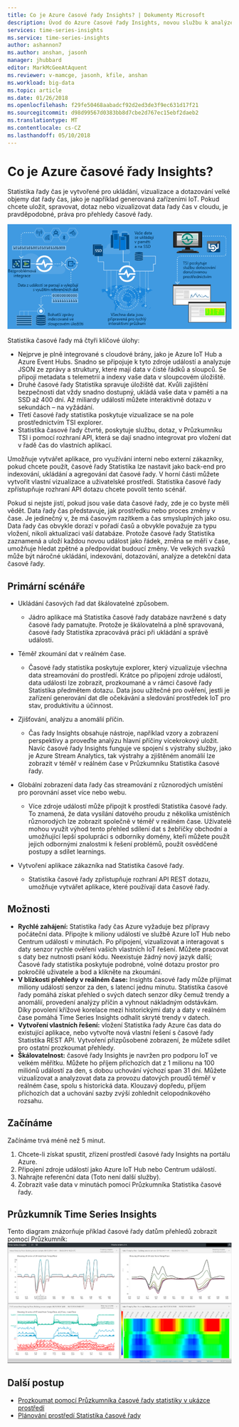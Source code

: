 ```yaml
---
title: Co je Azure časové řady Insights? | Dokumenty Microsoft
description: Úvod do Azure časové řady Insights, novou službu k analýze dat řady čas a řešení IoT.
services: time-series-insights
ms.service: time-series-insights
author: ashannon7
ms.author: anshan, jasonh
manager: jhubbard
editor: MarkMcGeeAtAquent
ms.reviewer: v-mamcge, jasonh, kfile, anshan
ms.workload: big-data
ms.topic: article
ms.date: 01/26/2018
ms.openlocfilehash: f29fe50468aabadcf92d2ed3de3f9ec631d17f21
ms.sourcegitcommit: d98d99567d0383bb8d7cbe2d767ec15ebf2daeb2
ms.translationtype: MT
ms.contentlocale: cs-CZ
ms.lasthandoff: 05/10/2018
---
```

# <a name="what-is-azure-time-series-insights"></a>Co je Azure časové řady Insights?

Statistika řady čas je vytvořené pro ukládání, vizualizace a dotazování velké objemy dat řady čas, jako je například generovaná zařízeními IoT.  Pokud chcete uložit, spravovat, dotaz nebo vizualizovat data řady čas v cloudu, je pravděpodobné, práva pro přehledy časové řady.  

![Vývojový diagram časové řady statistiky](media/overview/time-series-insights-flowchart.png)

Statistika časové řady má čtyři klíčové úlohy:

- Nejprve je plně integrované s cloudové brány, jako je Azure IoT Hub a Azure Event Hubs. Snadno se připojuje k tyto zdroje událostí a analyzuje JSON ze zprávy a struktury, které mají data v čisté řádků a sloupců. Se připojí metadata s telemetrií a indexy vaše data v sloupcovém úložiště.
- Druhé časové řady Statistika spravuje úložiště dat. Kvůli zajištění bezpečnosti dat vždy snadno dostupný, ukládá vaše data v paměti a na SSD až 400 dní. Až miliardy událostí můžete interaktivně dotazu v sekundách – na vyžádání.
- Třetí časové řady statistika poskytuje vizualizace se na pole prostřednictvím TSI explorer.  
- Statistika časové řady čtvrté, poskytuje službu, dotaz, v Průzkumníku TSI i pomocí rozhraní API, která se dají snadno integrovat pro vložení dat v řadě čas do vlastních aplikací.  

Umožňuje vytvářet aplikace, pro využívání interní nebo externí zákazníky, pokud chcete použít, časové řady Statistika lze nastavit jako back-end pro indexování, ukládání a agregování dat časové řady. V horní části můžete vytvořit vlastní vizualizace a uživatelské prostředí.  Statistika časové řady zpřístupňuje rozhraní API dotazu chcete povolit tento scénář.  

Pokud si nejste jistí, pokud jsou vaše data časové řady, zde je co byste měli vědět.  Data řady čas představuje, jak prostředku nebo proces změny v čase.  Je jedinečný v, že má časovým razítkem a čas smysluplných jako osu.  Data řady čas obvykle dorazí v pořadí časů a obvykle považuje za typu vložení, nikoli aktualizaci vaší databáze.  Protože časové řady Statistika zaznamená a uloží každou novou událost jako řádek, změna se měří v čase, umožňuje hledat zpětné a předpovídat budoucí změny.  Ve velkých svazků může být náročné ukládání, indexování, dotazování, analýze a detekční data časové řady.  

## <a name="primary-scenarios"></a>Primární scénáře

- Ukládání časových řad dat škálovatelné způsobem.  
  - Jádro aplikace má Statistika časové řady databáze navržené s daty časové řady pamatujte.  Protože je škálovatelná a plně spravovaná, časové řady Statistika zpracovává práci při ukládání a správě události.

- Téměř zkoumání dat v reálném čase.  
  - Časové řady statistika poskytuje explorer, který vizualizuje všechna data streamování do prostředí.  Krátce po připojení zdroje událostí, data události lze zobrazit, prozkoumané a v rámci časové řady Statistika předmětem dotazu.  Data jsou užitečné pro ověření, jestli je zařízení generování dat dle očekávání a sledování prostředek IoT pro stav, produktivitu a účinnost.  

- Zjišťování, analýzu a anomálií příčin.
  - Čas řady Insights obsahuje nástroje, například vzory a zobrazení perspektivy a proveďte analýzu hlavní příčiny vícekrokový uložit.  Navíc časové řady Insights funguje ve spojení s výstrahy služby, jako je Azure Stream Analytics, tak výstrahy a zjištěném anomálií lze zobrazit v téměř v reálném čase v Průzkumníku Statistika časové řady.  

- Globální zobrazení data řady čas streamování z různorodých umístění pro porovnání asset více nebo webu.
  - Více zdroje událostí může připojit k prostředí Statistika časové řady.  To znamená, že data vysílání datového proudu z několika umístěních různorodých lze zobrazit společně v téměř v reálném čase.  Uživatelé mohou využít výhod tento přehled sdílení dat s žebříčky obchodní a umožňující lepší spolupráci s odborníky domény, kteří můžete použít jejich odbornými znalostmi k řešení problémů, použít osvědčené postupy a sdílet learnings.

- Vytvoření aplikace zákazníka nad Statistika časové řady. 
  - Statistika časové řady zpřístupňuje rozhraní API REST dotazu, umožňuje vytvářet aplikace, které používají data časové řady.

## <a name="capabilities"></a>Možnosti

- **Rychlé zahájení:** Statistika řady čas Azure vyžaduje bez přípravy počáteční data. Připojte k miliony událostí ve službě Azure IoT Hub nebo Centrum událostí v minutách. Po připojení, vizualizovat a interagovat s daty senzor rychle ověření vašich vlastních IoT řešení. Můžete pracovat s daty bez nutnosti psaní kódu.
Neexistuje žádný nový jazyk další; Časové řady statistika poskytuje podrobné, volné dotazu prostor pro pokročilé uživatele a bod a klikněte na zkoumání.
- **V blízkosti přehledy v reálném čase:** Insights časové řady může přijímat miliony událostí senzor za den, s latencí jednu minutu. Statistika časové řady pomáhá získat přehled o svých datech senzor díky čemuž trendy a anomálií, provedení analýzy příčin a vyhnout nákladným odstávkám. Díky povolení křížové korelace mezi historickými daty a daty v reálném čase pomáhá Time Series Insights odhalit skryté trendy v datech.
- **Vytvoření vlastních řešení:** vložení Statistika řady Azure čas data do existující aplikace, nebo vytvořte nová vlastní řešení s časové řady Statistika REST API. Vytvoření přizpůsobené zobrazení, že můžete sdílet pro ostatní prozkoumat přehledy.
- **Škálovatelnost:** časové řady Insights je navržen pro podporu IoT ve velkém měřítku. Můžete ho příjem příchozích dat z 1 milionu na 100 miliónů událostí za den, s dobou uchování výchozí span 31 dní. Můžete vizualizovat a analyzovat data za provozu datových proudů téměř v reálném čase, spolu s historická data. Klouzavý dopředu, příjem příchozích dat a uchování sazby zvýší zohlednit celopodnikového rozsahu.

## <a name="getting-started"></a>Začínáme
Začínáme trvá méně než 5 minut. 

1.  Chcete-li získat spustit, zřízení prostředí časové řady Insights na portálu Azure. 
2.  Připojení zdroje událostí jako Azure IoT Hub nebo Centrum událostí.  
3.  Nahrajte referenční data (Toto není další služby).
4.  Zobrazit vaše data v minutách pomocí Průzkumníka Statistika časové řady.

## <a name="time-series-insights-explorer"></a>Průzkumník Time Series Insights
Tento diagram znázorňuje příklad časové řady datům přehledů zobrazit pomocí Průzkumník: ![explorer Statistika časové řady](media/time-series-insights-explorer/explorer4.png)

## <a name="next-steps"></a>Další postup
 - [Prozkoumat pomocí Průzkumníka časové řady statistiky v ukázce prostředí](./time-series-quickstart.md)
 - [Plánování prostředí Statistika časové řady](time-series-insights-environment-planning.md)

